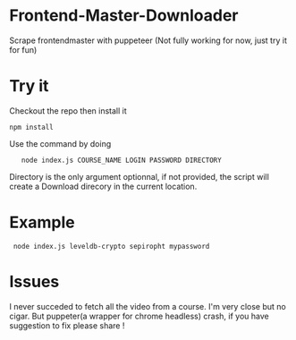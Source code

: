 # Frontend-Master-Downloader
Scrape frontendmaster with puppeteer (Not fully working for now, just try it for fun)

# Try it

Checkout the repo then install it

```
npm install
```
Use the command by doing

```
   node index.js COURSE_NAME LOGIN PASSWORD DIRECTORY
```
Directory is the only argument optionnal, if not provided, the script will create a Download direcory in the current location.

# Example

```
 node index.js leveldb-crypto sepiropht mypassword

```
# Issues

I never succeded to fetch all the video from a course. I'm very close but no cigar. But puppeter(a wrapper for chrome headless) crash, if you have suggestion to fix please share !
